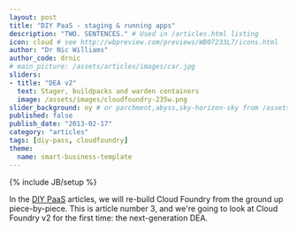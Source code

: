 ```yaml
---
layout: post
title: "DIY PaaS - staging & running apps"
description: "TWO. SENTENCES." # Used in /articles.html listing
icon: cloud # see http://wbpreview.com/previews/WB07233L7/icons.html
author: "Dr Nic Williams"
author_code: drnic
# main_picture: /assets/articles/images/car.jpg
sliders:
- title: "DEA v2"
  text: Stager, buildpacks and warden containers
  image: /assets/images/cloudfoundry-235w.png
slider_background: ny # or parchment,abyss,sky-horizon-sky from /assets/sliders
published: false
publish_date: "2013-02-17"
category: "articles"
tags: [diy-pass, cloudfoundry]
theme:
  name: smart-business-template
---
```

{% include JB/setup %}

In the [DIY PaaS](/tags.html#diy-paas-ref) articles, we will re-build Cloud Foundry from the ground up piece-by-piece. This is article number 3, and we're going to look at Cloud Foundry v2 for the first time: the next-generation DEA.